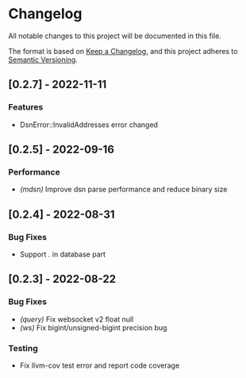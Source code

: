 # Changelog

All notable changes to this project will be documented in this file.


The format is based on [Keep a Changelog](https://keepachangelog.com/en/1.0.0/),
and this project adheres to [Semantic Versioning](https://semver.org/spec/v2.0.0.html).
## [0.2.7] - 2022-11-11

### Features
- DsnError::InvalidAddresses error changed


## [0.2.5] - 2022-09-16

### Performance

- *(mdsn)* Improve dsn parse performance and reduce binary size

## [0.2.4] - 2022-08-31

### Bug Fixes
- Support . in database part


## [0.2.3] - 2022-08-22

### Bug Fixes

- *(query)* Fix websocket v2 float null
- *(ws)* Fix bigint/unsigned-bigint precision bug

### Testing
- Fix llvm-cov test error and report code coverage


